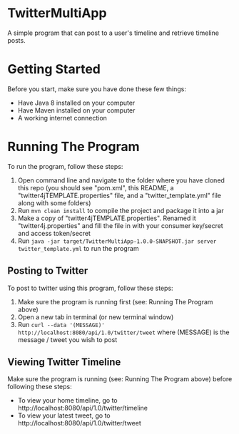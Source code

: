 # TwitterMultiApp
A simple program that can post to a user's timeline and retrieve timeline posts.

# Getting Started
Before you start, make sure you have done these few things:
* Have Java 8 installed on your computer
* Have Maven installed on your computer
* A working internet connection


# Running The Program
To run the program, follow these steps:
1. Open command line and navigate to the folder where you have cloned this repo (you should see "pom.xml", this README, a "twitter4jTEMPLATE.properties" file, and a "twitter_template.yml" file along with some folders)
2. Run ```mvn clean install``` to compile the project and package it into a jar
3. Make a copy of "twitter4jTEMPLATE.properties". Renamed it "twitter4j.properties" and fill the file in with your consumer key/secret and access token/secret
5. Run ```java -jar target/TwitterMultiApp-1.0.0-SNAPSHOT.jar server twitter_template.yml``` to run the program

## Posting to Twitter
To post to twitter using this program, follow these steps:
1. Make sure the program is running first (see: Running The Program above)
2. Open a new tab in terminal (or new terminal window)
3. Run ```curl --data '(MESSAGE)' http://localhost:8080/api/1.0/twitter/tweet``` where (MESSAGE) is the message / tweet you wish to post

## Viewing Twitter Timeline
Make sure the program is running (see: Running The Program above) before following these steps:
* To view your home timeline, go to http://localhost:8080/api/1.0/twitter/timeline
* To view your latest tweet, go to http://localhost:8080/api/1.0/twitter/tweet
